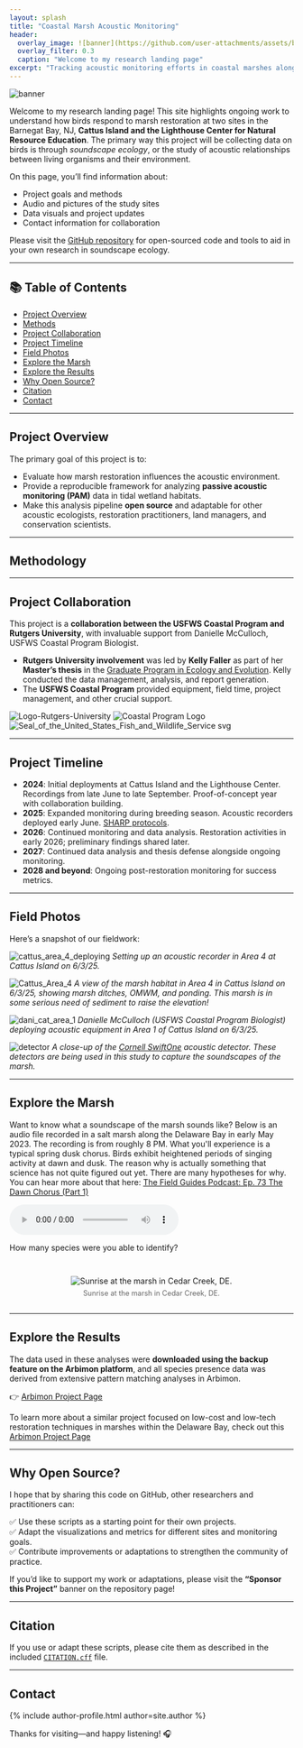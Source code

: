 ```yaml
---
layout: splash
title: "Coastal Marsh Acoustic Monitoring"
header:
  overlay_image: ![banner](https://github.com/user-attachments/assets/bb054cc6-919d-428d-b5f2-4409eff76ab7)
  overlay_filter: 0.3
  caption: "Welcome to my research landing page"
excerpt: "Tracking acoustic monitoring efforts in coastal marshes along the Delaware and Barnegat Bays."
---
```

![banner](https://github.com/user-attachments/assets/57cf5a0d-2a7e-42cc-8f21-9cba5df74dae)

Welcome to my research landing page! This site highlights ongoing work to understand how birds respond to marsh restoration at two sites in the Barnegat Bay, NJ, **Cattus Island and the Lighthouse Center for Natural Resource Education**. The primary way this project will be collecting data on birds is through *soundscape ecology*, or the study of acoustic relationships between living organisms and their environment. 

On this page, you’ll find information about:

- Project goals and methods
- Audio and pictures of the study sites
- Data visuals and project updates
- Contact information for collaboration

Please visit the [GitHub repository](https://github.com/kellyfaller/Coastal-Marsh-Acoustic-Monitoring-Analysis) for open-sourced code and tools to aid in your own research in soundscape ecology.

---

## 📚 Table of Contents
- [Project Overview](#project-overview)
- [Methods](#methodology)
- [Project Collaboration](#project-collaboration)
- [Project Timeline](#project-timeline)
- [Field Photos](#field-photos)
- [Explore the Marsh](#explore-the-marsh)
- [Explore the Results](#explore-the-results)
- [Why Open Source?](#why-open-source)
- [Citation](#citation)
- [Contact](#contact)

---

## Project Overview
The primary goal of this project is to:
- Evaluate how marsh restoration influences the acoustic environment.
- Provide a reproducible framework for analyzing **passive acoustic monitoring (PAM)** data in tidal wetland habitats.
- Make this analysis pipeline **open source** and adaptable for other acoustic ecologists, restoration practitioners, land managers, and conservation scientists.

---

## Methodology

<!-- Add methods here and links to the documentation -->
---

## Project Collaboration
This project is a **collaboration between the USFWS Coastal Program and Rutgers University**, with invaluable support from Danielle McCulloch, USFWS Coastal Program Biologist.

- **Rutgers University involvement** was led by **Kelly Faller** as part of her **Master’s thesis** in the [Graduate Program in Ecology and Evolution](https://ecoevo.rutgers.edu/). Kelly conducted the data management, analysis, and report generation.
- The **USFWS Coastal Program** provided equipment, field time, project management, and other crucial support.
  
![Logo-Rutgers-University](https://github.com/user-attachments/assets/1aebd824-cd45-4858-8b44-491ba4f2e531)
![Coastal Program Logo](https://github.com/user-attachments/assets/6b9ac4e6-4c64-4760-916d-b4e1bc581400)
![Seal_of_the_United_States_Fish_and_Wildlife_Service svg](https://github.com/user-attachments/assets/d381bc29-eacc-4c65-b012-c19ff6e175d9)

---

## Project Timeline
<ul class="timeline">
  <li><strong>2024</strong>: Initial deployments at Cattus Island and the Lighthouse Center. Recordings from late June to late September. Proof-of-concept year with collaboration building.</li>
  <li><strong>2025</strong>: Expanded monitoring during breeding season. Acoustic recorders deployed early June. <a href="https://www.tidalmarshbirds.org/index.php/publicly-availablr-products/products/vegatation-sampling-protocols/marsh-survey-protocols/221-sharp-callbacksurvey-protocol-2025/file">SHARP protocols</a>.</li>
  <li><strong>2026</strong>: Continued monitoring and data analysis. Restoration activities in early 2026; preliminary findings shared later.</li>
  <li><strong>2027</strong>: Continued data analysis and thesis defense alongside ongoing monitoring.</li>
  <li><strong>2028 and beyond</strong>: Ongoing post-restoration monitoring for success metrics.</li>
</ul>

---

## Field Photos

Here’s a snapshot of our fieldwork:

![cattus_area_4_deploying](https://github.com/user-attachments/assets/86df0eb6-673c-41a9-bfed-7b3acd77629a)
*Setting up an acoustic recorder in Area 4 at Cattus Island on 6/3/25.*

![Cattus_Area_4](https://github.com/user-attachments/assets/b1992b8e-54f1-400d-954f-adbe2d036bbe)
*A view of the marsh habitat in Area 4 in Cattus Island  on 6/3/25, showing marsh ditches, OMWM, and ponding. This marsh is in some serious need of sediment to raise the elevation!*

![dani_cat_area_1](https://github.com/user-attachments/assets/671718ae-0543-462a-9f9b-70ede2b11746)
*Danielle McCulloch (USFWS Coastal Program Biologist) deploying acoustic equipment in Area 1 of Cattus Island on 6/3/25.*

![detector](https://github.com/user-attachments/assets/e064cbfd-c55c-4438-8b9c-0551cd1f13dc)
*A close-up of the [Cornell SwiftOne](https://www.birds.cornell.edu/ccb/swift/) acoustic detector. These detectors are being used in this study to capture the soundscapes of the marsh.*

---

## Explore the Marsh
<!-- Add info about the marsh/what it needs for restoration/what restoration is happening and why, audio samples, or field notes here -->

Want to know what a soundscape of the marsh sounds like? Below is an audio file recorded in a salt marsh along the Delaware Bay in early May 2023. The recording is from roughly 8 PM. What you'll experience is a typical spring dusk chorus. Birds exhibit heightened periods of singing activity at dawn and dusk. The reason why is actually something that science has not quite figured out yet. There are many hypotheses for why. You can hear more about that here: [The Field Guides Podcast: Ep. 73 The Dawn Chorus (Part 1)](https://www.thefieldguidespodcast.com/new-blog/2024/8/24/ep-67-fishers-in-the-field-a-hike-with-carnivore-researcher-dr-scott-lapoint-cjfme-5z8gz-em7y6-w4f4x)

<audio controls>
  <source src="https://kellyfaller.github.io/Coastal-Marsh-Acoustic-Monitoring-Analysis/Audio/SMM02_20230503_201002_2.wav" type="audio/wav">
  Your browser does not support the audio element.
</audio>

How many species were you able to identify?

<div style="margin: 2em 0; text-align: center;">
  <figure>
    <img src="https://github.com/user-attachments/assets/818f87db-1421-4083-b80f-c68900e0a3c6" alt="Sunrise at the marsh in Cedar Creek, DE." style="max-width: 100%; height: auto; margin-top: 1em;">
    <figcaption style="font-size: 0.9em; color: #666; margin-top: 0.5em;">
      Sunrise at the marsh in Cedar Creek, DE.
    </figcaption>
  </figure>
</div>

---

## Explore the Results
The data used in these analyses were **downloaded using the backup feature on the Arbimon platform**, and all species presence data was derived from extensive pattern matching analyses in Arbimon.

👉 [Arbimon Project Page](https://arbimon.org/p/salt-marsh-restoration-soundscape-project/overview)

To learn more about a similar project focused on low-cost and low-tech restoration techniques in marshes within the Delaware Bay, check out this [Arbimon Project Page](https://arbimon.org/p/glades-restoration-soundscape-project/overview)

---

## Why Open Source?
I hope that by sharing this code on GitHub, other researchers and practitioners can:

✅ Use these scripts as a starting point for their own projects.  
✅ Adapt the visualizations and metrics for different sites and monitoring goals.  
✅ Contribute improvements or adaptations to strengthen the community of practice.

If you’d like to support my work or adaptations, please visit the **“Sponsor this Project”** banner on the repository page!

---

## Citation
If you use or adapt these scripts, please cite them as described in the included [`CITATION.cff`](Docs/CITATION.cff) file.

---

## Contact

{% include author-profile.html author=site.author %}


Thanks for visiting—and happy listening! 🎧
